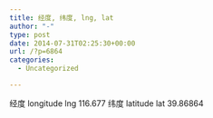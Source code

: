 ```yaml
---
title: 经度, 纬度, lng, lat
author: "-"
type: post
date: 2014-07-31T02:25:30+00:00
url: /?p=6864
categories:
  - Uncategorized

---
```


经度 longitude   lng    116.677
纬度 latitude    lat    39.86864
